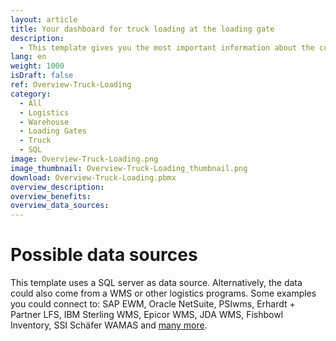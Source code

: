 ```yaml
---
layout: article
title: Your dashboard for truck loading at the loading gate
description: 
  - This template gives you the most important information about the current truck loading directly at the loading gate. It shows details about the truck, the carrier, the destination as well as its scheduled arrival and departure times. The dashboard enables your logistics staff to keep track of the current status of each truck and efficiently manage logistics operations. This allows you not only to ensure smooth logistics processing, but also to prevent incorrect loadings and thus ensure that the right goods arrive at the right customer on time.
lang: en
weight: 1000
isDraft: false
ref: Overview-Truck-Loading
category:
  - All
  - Logistics
  - Warehouse
  - Loading Gates
  - Truck
  - SQL
image: Overview-Truck-Loading.png
image_thumbnail: Overview-Truck-Loading_thumbnail.png
download: Overview-Truck-Loading.pbmx
overview_description:
overview_benefits:
overview_data_sources:
---
```

# Possible data sources
This template uses a SQL server as data source. Alternatively, the data could also come from a WMS or other logistics programs. Some examples you could connect to: SAP EWM, Oracle NetSuite, PSIwms, Erhardt + Partner LFS, IBM Sterling WMS, Epicor WMS, JDA WMS, Fishbowl Inventory, SSI Schäfer WAMAS and [many more](https://peakboard.com/en/interfaces/).
